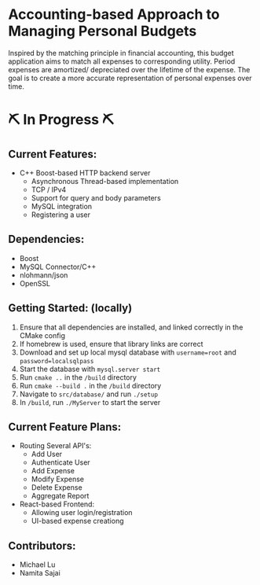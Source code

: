 # Accounting-based Approach to Managing Personal Budgets #

Inspired by the matching principle in financial accounting, this budget application
aims to match all expenses to corresponding utility. Period expenses are amortized/
depreciated over the lifetime of the expense. The goal is to create a more accurate
representation of personal expenses over time. 

# ⛏️ In Progress ⛏️ #

## Current Features: ##
- C++ Boost-based HTTP backend server
    - Asynchronous Thread-based implementation
    - TCP / IPv4
    - Support for query and body parameters
    - MySQL integration
    - Registering a user


## Dependencies: ##
- Boost 
- MySQL Connector/C++
- nlohmann/json
- OpenSSL

## Getting Started: (locally) ##
1. Ensure that all dependencies are installed, and linked correctly in the CMake config
2. If homebrew is used, ensure that library links are correct
3. Download and set up local mysql database with `username=root` and `password=localsqlpass`
4. Start the database with `mysql.server start`
5. Run `cmake ..` in the `/build` directory
6. Run `cmake --build .` in the `/build` directory
7. Navigate to `src/database/` and run `./setup`
8. In `/build`, run `./MyServer` to start the server 

## Current Feature Plans: ##
- Routing Several API's:
    - Add User
    - Authenticate User
    - Add Expense 
    - Modify Expense
    - Delete Expense
    - Aggregate Report 
- React-based Frontend:
    - Allowing user login/registration
    - UI-based expense creationg

## Contributors: ##
- Michael Lu
- Namita Sajai
